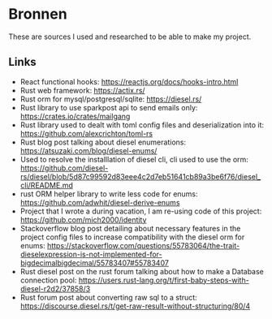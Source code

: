 # Bronnen

These are sources I used and researched to be able to make my project.

## Links
* React functional hooks: https://reactjs.org/docs/hooks-intro.html
* Rust web framework: https://actix.rs/
* Rust orm for mysql/postgresql/sqlite: https://diesel.rs/
* Rust library to use sparkpost api to send emails only: https://crates.io/crates/mailgang
* Rust library used to dealt with toml config files and deserialization into it: https://github.com/alexcrichton/toml-rs
* Rust blog post talking about diesel enumerations: https://atsuzaki.com/blog/diesel-enums/
* Used to resolve the installlation of diesel cli, cli used to use the orm: https://github.com/diesel-rs/diesel/blob/5d87c99592d83eee4c2d7eb51641cb89a3be6f76/diesel_cli/README.md
* rust ORM helper library to write less code for enums: https://github.com/adwhit/diesel-derive-enums
* Project that I wrote a during vacation, I am re-using code of this project: https://github.com/mich2000/identity
* Stackoverflow blog post detailing about necessary features in the project config files to increase compatibility with the diesel orm for enums: https://stackoverflow.com/questions/55783064/the-trait-dieselexpression-is-not-implemented-for-bigdecimalbigdecimal/55783407#55783407
* Rust diesel post on the rust forum talking about how to make a Database connection pool: https://users.rust-lang.org/t/first-baby-steps-with-diesel-r2d2/37858/3
* Rust forum post about converting raw sql to a struct: https://discourse.diesel.rs/t/get-raw-result-without-structuring/80/4